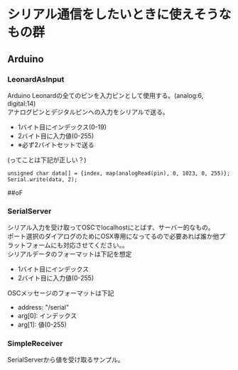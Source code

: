 # シリアル通信をしたいときに使えそうなもの群

## Arduino

### LeonardAsInput
Arduino Leonardの全てのピンを入力ピンとして使用する。(analog:6, digital:14)  
アナログピンとデジタルピンへの入力をシリアルで送る。  

- 1バイト目にインデックス(0-19)  
- 2バイト目に入力値(0-255)  
- ※必ず2バイトセットで送る  

(ってことは下記が正しい？)

	unsigned char data[] = {index, map(analogRead(pin), 0, 1023, 0, 255)};
	Serial.write(data, 2);

##oF

### SerialServer
シリアル入力を受け取ってOSCでlocalhostにとばす、サーバー的なもの。  
ポート選択のダイアログのためにOSX専用になってるので必要あれば誰か他プラットフォームにも対応させてください。。  
シリアルデータのフォーマットは下記を想定

- 1バイト目にインデックス  
- 2バイト目に入力値(0-255)  

OSCメッセージのフォーマットは下記  

- address: "/serial"  
- arg[0]: インデックス  
- arg[1]: 値(0-255)  

### SimpleReceiver
SerialServerから値を受け取るサンプル。